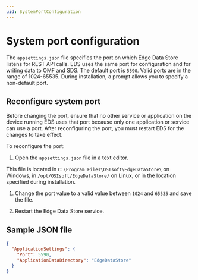 ```yaml
---
uid: SystemPortConfiguration
---
```


# System port configuration

The `appsettings.json` file specifies the port on which Edge Data Store listens for REST API calls. EDS uses the same port for configuration and for writing data to OMF and SDS. The default port is `5590`. Valid ports are in the range of 1024-65535. During installation, a prompt allows you to specify a non-default port.

## Reconfigure system port

Before changing the port, ensure that no other service or application on the device running EDS uses that port because only one application or service can use a port. After reconfiguring the port, you must restart EDS for the changes to take effect.

To reconfigure the port:

1. Open the `appsettings.json` file in a text editor. 
  
  This file is located in `C:\Program Files\OSIsoft\EdgeDataStore\` on Windows, in `/opt/OSIsoft/EdgeDataStore/` on Linux, or in the location specified during installation.

1. Change the port value to a valid value between `1024` and `65535` and save the file.

1. Restart the Edge Data Store service.

## Sample JSON file

```json
{
  "ApplicationSettings": {
    "Port": 5590,
    "ApplicationDataDirectory": "EdgeDataStore"
  }
}
```
